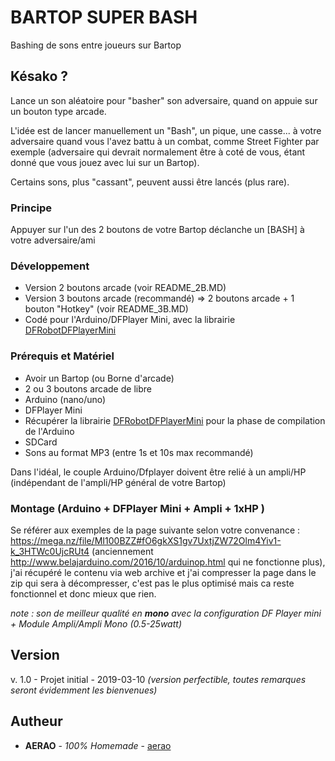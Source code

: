 
# BARTOP SUPER BASH
Bashing de sons entre joueurs sur Bartop

## Késako ?
Lance un son aléatoire pour "basher" son adversaire, quand on appuie sur un bouton type arcade.

L'idée est de lancer manuellement un "Bash", un pique, une casse... à votre adversaire quand vous l'avez battu à un combat, comme Street Fighter par exemple (adversaire qui devrait normalement être à coté de vous, étant donné que vous jouez avec lui sur un Bartop).

Certains sons, plus "cassant", peuvent aussi être lancés (plus rare).

### Principe
Appuyer sur l'un des 2 boutons de votre Bartop déclanche un [BASH] à votre adversaire/ami


### Développement
* Version 2 boutons arcade (voir README_2B.MD)
* Version 3 boutons arcade (recommandé) =>  2 boutons arcade + 1 bouton "Hotkey" (voir README_3B.MD)
* Codé pour l'Arduino/DFPlayer Mini, avec la librairie [DFRobotDFPlayerMini](https://github.com/DFRobot/DFRobotDFPlayerMini)

### Prérequis et Matériel
- Avoir un Bartop (ou Borne d'arcade)
- 2 ou 3 boutons arcade de libre
- Arduino (nano/uno)
- DFPlayer Mini
- Récupérer la librairie [DFRobotDFPlayerMini](https://github.com/DFRobot/DFRobotDFPlayerMini) pour la phase de compilation de l'Arduino
- SDCard
- Sons au format MP3 (entre 1s et 10s max recommandé)

Dans l'idéal, le couple Arduino/Dfplayer doivent être relié à un ampli/HP (indépendant de l'ampli/HP général de votre Bartop)

### Montage (Arduino + DFPlayer Mini + Ampli + 1xHP )
Se référer aux exemples de la page suivante selon votre convenance :
https://mega.nz/file/MI100BZZ#fO6gkXS1gv7UxtjZW72Olm4Yiv1-k_3HTWc0UjcRUt4 (anciennement http://www.belajarduino.com/2016/10/arduinop.html qui ne fonctionne plus), j'ai récupéré le contenu via web archive et j'ai compresser la page dans le zip qui sera à décompresser, c'est pas le plus optimisé mais ca reste fonctionnel et donc mieux que rien.

*note : son de meilleur qualité en **mono** avec la configuration DF Player mini + Module Ampli/Ampli Mono (0.5-25watt)*


## Version
v. 1.0 - Projet initial - 2019-03-10 *(version perfectible, toutes remarques seront évidemment les bienvenues)*

## Autheur
* **AERAO** - *100% Homemade* - [aerao](https://github.com/aerao)

